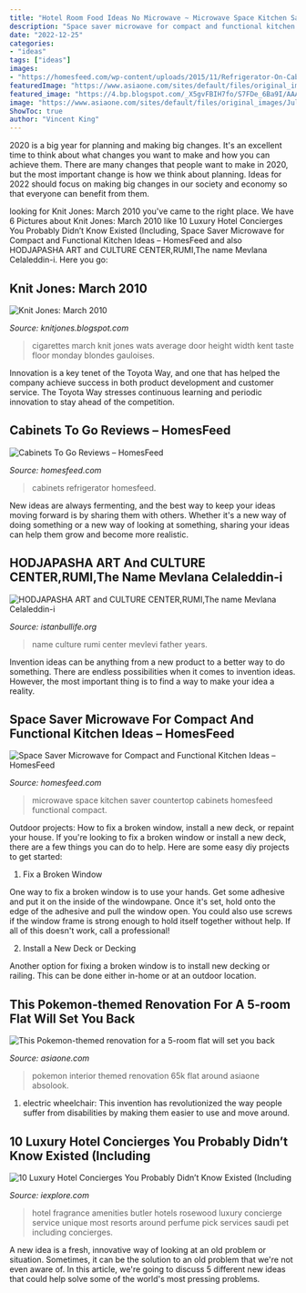 ```yaml
---
title: "Hotel Room Food Ideas No Microwave ~ Microwave Space Kitchen Saver Countertop Cabinets Homesfeed Functional Compact"
description: "Space saver microwave for compact and functional kitchen ideas – homesfeed"
date: "2022-12-25"
categories:
- "ideas"
tags: ["ideas"]
images:
- "https://homesfeed.com/wp-content/uploads/2015/11/Refrigerator-On-Cabinets-To-Go-Reviews-Set.jpg"
featuredImage: "https://www.asiaone.com/sites/default/files/original_images/Jul2020/105769022_3163824433675179_2811956812918213160_o.jpg"
featured_image: "https://4.bp.blogspot.com/_X5gvFBIH7fo/S7FDe_6Ba9I/AAAAAAAACsc/XES8qEoMLbI/s320/IMG_2410.JPG"
image: "https://www.asiaone.com/sites/default/files/original_images/Jul2020/105769022_3163824433675179_2811956812918213160_o.jpg"
ShowToc: true
author: "Vincent King"
---
```



2020 is a big year for planning and making big changes. It's an excellent time to think about what changes you want to make and how you can achieve them.
There are many changes that people want to make in 2020, but the most important change is how we think about planning. Ideas for 2022 should focus on making big changes in our society and economy so that everyone can benefit from them.

	

		
looking for Knit Jones: March 2010 you've came to the right place. We have 6 Pictures about Knit Jones: March 2010 like 10 Luxury Hotel Concierges You Probably Didn’t Know Existed (Including, Space Saver Microwave for Compact and Functional Kitchen Ideas – HomesFeed and also HODJAPASHA ART and CULTURE CENTER,RUMI,The name Mevlana Celaleddin-i. Here you go:
		
    
## Knit Jones: March 2010

<img loading=lazy src="https://4.bp.blogspot.com/_X5gvFBIH7fo/S7FDe_6Ba9I/AAAAAAAACsc/XES8qEoMLbI/s320/IMG_2410.JPG" onerror="this.onerror=null;this.src='https://tse4.mm.bing.net/th?id=OIP.c0qssoCZSAwwVCprVm-3sQAAAA&amp;pid=15.1';" alt="Knit Jones: March 2010">

_Source: knitjones.blogspot.com_

>cigarettes march knit jones wats average door height width kent taste floor monday blondes gauloises. 

	

Innovation is a key tenet of the Toyota Way, and one that has helped the company achieve success in both product development and customer service. The Toyota Way stresses continuous learning and periodic innovation to stay ahead of the competition.

    
## Cabinets To Go Reviews – HomesFeed

<img loading=lazy src="https://homesfeed.com/wp-content/uploads/2015/11/Refrigerator-On-Cabinets-To-Go-Reviews-Set.jpg" onerror="this.onerror=null;this.src='https://tse1.mm.bing.net/th?id=OIP.3g3BTCuZUwNLJaptkQdo0AHaJ4&amp;pid=15.1';" alt="Cabinets To Go Reviews – HomesFeed">

_Source: homesfeed.com_

>cabinets refrigerator homesfeed. 

	

New ideas are always fermenting, and the best way to keep your ideas moving forward is by sharing them with others. Whether it's a new way of doing something or a new way of looking at something, sharing your ideas can help them grow and become more realistic.

    
## HODJAPASHA ART And CULTURE CENTER,RUMI,The Name Mevlana Celaleddin-i

<img loading=lazy src="http://www.istanbullife.org/hodjapasha-culture-center/hodjapasha-dervish-show5-small.jpg" onerror="this.onerror=null;this.src='https://tse1.mm.bing.net/th?id=OIP.cCmWC8-Sw_OqaBG1V3oXNwAAAA&amp;pid=15.1';" alt="HODJAPASHA ART and CULTURE CENTER,RUMI,The name Mevlana Celaleddin-i">

_Source: istanbullife.org_

>name culture rumi center mevlevi father years. 

	

Invention ideas can be anything from a new product to a better way to do something. There are endless possibilities when it comes to invention ideas. However, the most important thing is to find a way to make your idea a reality.

    
## Space Saver Microwave For Compact And Functional Kitchen Ideas – HomesFeed

<img loading=lazy src="https://homesfeed.com/wp-content/uploads/2015/09/white-space-saver-microwave-for-small-space-kitchen-with-wooden-kitchen-cabinets-and-countertop-plus-tile-backsplash.jpg" onerror="this.onerror=null;this.src='https://tse4.mm.bing.net/th?id=OIP.CjEFV6tg4zASwIha19A6QgHaFj&amp;pid=15.1';" alt="Space Saver Microwave for Compact and Functional Kitchen Ideas – HomesFeed">

_Source: homesfeed.com_

>microwave space kitchen saver countertop cabinets homesfeed functional compact. 

	

Outdoor projects: How to fix a broken window, install a new deck, or repaint your house.
If you're looking to fix a broken window or install a new deck, there are a few things you can do to help. Here are some easy diy projects to get started:
1. Fix a Broken Window

One way to fix a broken window is to use your hands. Get some adhesive and put it on the inside of the windowpane. Once it's set, hold onto the edge of the adhesive and pull the window open. You could also use screws if the window frame is strong enough to hold itself together without help. If all of this doesn't work, call a professional!

2. Install a New Deck or Decking

Another option for fixing a broken window is to install new decking or railing. This can be done either in-home or at an outdoor location.

    
## This Pokemon-themed Renovation For A 5-room Flat Will Set You Back

<img loading=lazy src="https://www.asiaone.com/sites/default/files/original_images/Jul2020/105769022_3163824433675179_2811956812918213160_o.jpg" onerror="this.onerror=null;this.src='https://tse3.mm.bing.net/th?id=OIP.jsgSWr4K3O4QPLbOMfLS6AHaFL&amp;pid=15.1';" alt="This Pokemon-themed renovation for a 5-room flat will set you back">

_Source: asiaone.com_

>pokemon interior themed renovation 65k flat around asiaone absolook. 

	

1) electric wheelchair: This invention has revolutionized the way people suffer from disabilities by making them easier to use and move around.

    
## 10 Luxury Hotel Concierges You Probably Didn’t Know Existed (Including

<img loading=lazy src="https://s3.amazonaws.com/iexplore_web/images/assets/000/010/848/full/Fragrance_Butler.jpe?1459387156" onerror="this.onerror=null;this.src='https://tse4.mm.bing.net/th?id=OIP.z8rbb-CWsiQZiI_imffIFAHaE7&amp;pid=15.1';" alt="10 Luxury Hotel Concierges You Probably Didn’t Know Existed (Including">

_Source: iexplore.com_

>hotel fragrance amenities butler hotels rosewood luxury concierge service unique most resorts around perfume pick services saudi pet including concierges. 

	

A new idea is a fresh, innovative way of looking at an old problem or situation. Sometimes, it can be the solution to an old problem that we're not even aware of. In this article, we're going to discuss 5 different new ideas that could help solve some of the world's most pressing problems.

